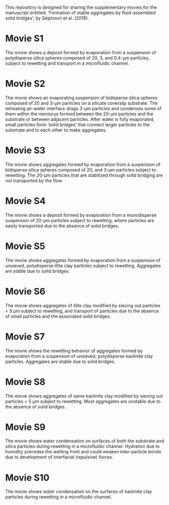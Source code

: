 This repository is designed for sharing the supplementary movies for the manuscript entitled: 'Formation of stable aggregates by fluid-assembled solid bridges', by Seiphoori et al. (2019).
# Movie S1
The movie shows a deposit formed by evaporation from a suspension of polydisperse silica spheres composed of 20, 3, and 0.4-µm particles, subject to rewetting and transport in a microfluidic channel.
# Movie S2 
The movie shows an evaporating suspension of bidisperse silica spheres composed of 20 and 3-µm particles on a silicate coverslip substrate. The retreating air-water interface drags 3-µm particles and condenses some of them within the meniscus formed between the 20-µm particles and the substrate or between adjacent particles. After water is fully evaporated, small particles form ‘solid bridges’ that connect larger particles to the substrate and to each other to make aggregates.
# Movie S3 
The movie shows aggregates formed by evaporation from a suspension of bidisperse silica spheres composed of 20, and 3-µm particles subject to rewetting. The 20-µm particles that are stabilized through solid bridging are not transported by the flow. 
# Movie S4 
The movie shows a deposit formed by evaporation from a monodisperse suspension of 20-µm particles subject to rewetting, where particles are easily transported due to the absence of solid bridges. 
# Movie S5 
The movie shows aggregates formed by evaporation from a suspension of unsieved, polydisperse illite clay particles subject to rewetting. Aggregates are stable due to solid bridges. 
# Movie S6
The movie shows aggregates of illite clay modified by sieving out particles < 5 µm subject to rewetting, and transport of particles due to the absence of small particles and the associated solid bridges.
 # Movie S7 
The movie shows the rewetting behavior of aggregates formed by evaporation from a suspension of unsieved, polydisperse kaolinite clay particles. Aggregates are stable due to solid bridges. 
# Movie S8 
The movie shows aggregates of same kaolinite clay modified by sieving out particles < 5 µm subject to rewetting. Most aggregates are unstable due to the absence of solid bridges. 
# Movie S9
The movie shows water condensation on surfaces of both the substrate and silica particles during rewetting in a microfluidic channel. Hydration due to humidity precedes the wetting front and could weaken inter-particle bonds due to development of interfacial (repulsive) forces.  
# Movie S10
The movie shows water condensation on the surfaces of kaolinite clay particles during rewetting in a microfluidic channel. 
